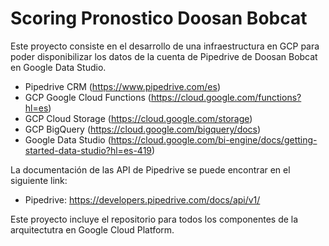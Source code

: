 # Scoring Pronostico Doosan Bobcat

Este proyecto consiste en el desarrollo de una infraestructura en GCP para poder disponibilizar los datos de la cuenta de Pipedrive de Doosan Bobcat en Google Data Studio.

- Pipedrive CRM (https://www.pipedrive.com/es)
- GCP Google Cloud Functions (https://cloud.google.com/functions?hl=es)
- GCP Cloud Storage (https://cloud.google.com/storage)
- GCP BigQuery (https://cloud.google.com/bigquery/docs)
- Google Data Studio (https://cloud.google.com/bi-engine/docs/getting-started-data-studio?hl=es-419)

La documentación de las API de Pipedrive se puede encontrar en el siguiente link:
- Pipedrive: https://developers.pipedrive.com/docs/api/v1/

Este proyecto incluye el repositorio para todos los componentes de la arquitectutra en Google Cloud Platform. 

